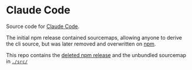 # Claude Code

Source code for [Claude Code](https://docs.anthropic.com/en/docs/agents-and-tools/claude-code/overview).

The initial npm release contained sourcemaps, allowing anyone to derive the cli source, but was later removed and overwritten on [npm](https://www.npmjs.com/package/@anthropic-ai/claude-code/v/0.2.9?activeTab=code).

This repo contains the [deleted npm release](./@anthropic-ai/claude-code/) and the unbundled sourcemap in [`./src/`](./src/)
